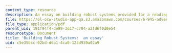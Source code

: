 ```yaml
---
content_type: resource
description: An essay on building robust systems provided for a reading assignment.
file: https://ol-ocw-studio-app-qa.s3.amazonaws.com/courses/6-945-adventures-in-advanced-symbolic-programming-spring-2009/c5e35bcc02bdd6b14ca0123d939a02a9_MIT6_945s09_read01_robust.pdf
file_type: application/pdf
parent_uid: 191f94f4-de89-3d17-c704-a2fd6f0d0e54
resourcetype: Document
title: 'Building Robust Systems:  an essay'
uid: c5e35bcc-02bd-d6b1-4ca0-123d939a02a9
---
```

